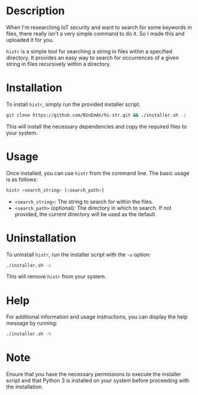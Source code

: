 # Description
When I'm researching IoT security and want to search for some keywords in files, there really isn't a very simple command to do it. So I made this and uploaded it for you.

`histr` is a simple tool for searching a string in files within a specified directory. It provides an easy way to search for occurrences of a given string in files recursively within a directory.

# Installation

To install `histr`, simply run the provided installer script.

```bash
git clone https://github.com/N1nEmAn/hi-str.git && ./installer.sh -i
```

This will install the necessary dependencies and copy the required files to your system.

# Usage

Once installed, you can use `histr` from the command line. The basic usage is as follows:

```bash
histr <search_string> [<search_path>]
```

- `<search_string>`: The string to search for within the files.
- `<search_path>` (optional): The directory in which to search. If not provided, the current directory will be used as the default.

# Uninstallation

To uninstall `histr`, run the installer script with the `-u` option:

```bash
./installer.sh -u
```

This will remove `histr` from your system.

# Help

For additional information and usage instructions, you can display the help message by running:

```bash
./installer.sh -h
```

# Note

Ensure that you have the necessary permissions to execute the installer script and that Python 3 is installed on your system before proceeding with the installation.
